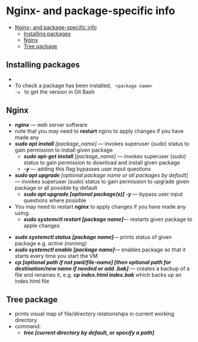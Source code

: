 # Nginx- and package-specific info

- [Nginx- and package-specific info](#nginx--and-package-specific-info)
  - [Installing packages](#installing-packages)
  - [Nginx](#nginx)
  - [Tree package](#tree-package)

## Installing packages

- 
- To check a package has been installed, <code>  \<package name> -v </code> to get the version in Git Bash


## Nginx 

-   ***nginx*** — web server software
-   note that you may need to **restart** nginx to apply changes if you have made any 
- ***sudo apt install*** *[package_name]* — invokes superuser (*sudo*) status to gain permission to install given package
  -  ***sudo apt-get install*** *[package_name]* — invokes superuser (*sudo*) status to gain permission to download and install given package
  - ***-y*** — adding this flag bypasses user input questions
- ***sudo apt upgrade*** *[optional package name or all packages by default]*— invokes superuser (*sudo*) status to gain permission to upgrade given package or all possible by default
  - ***sudo apt upgrade [optional package(s)] -y*** — bypass user input questions where possible
- You may need to restart ***nginx*** to apply changes if you have made any using:
  * ***sudo systemctl restart [package name]***— restarts given package to apple changes
* ***sudo systemctl status [package name]***— prints status of given package e.g. *active (running)*
* ***sudo systemctl enable [package name]***— enables package so that it starts every time you start the VM
* ***cp [optional path if not pwd/file-name] [then optional path for destination/new name if needed or add .bak]*** — creates a backup of a file and renames it, e.g. ***cp index.html index.bak*** which backs up an index.html file

## Tree package

- prints visual map of file/directory relationships in current working directory
- command:
  - ***tree [current directory by default, or specify a path]***